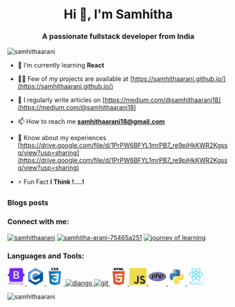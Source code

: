 <h1 align="center">Hi 👋, I'm Samhitha</h1>
<h3 align="center">A passionate fullstack developer from India</h3>

<p align="left"> <img src="https://komarev.com/ghpvc/?username=samhithaarani&label=Profile%20views&color=0e75b6&style=flat" alt="samhithaarani" /> </p>

- 🌱 I’m currently learning **React**

- 👨‍💻 Few of my projects are available at [https://samhithaarani.github.io/](https://samhithaarani.github.io/)

- 📝 I regularly write articles on [https://medium.com/@samhithaarani18](https://medium.com/@samhithaarani18)

- 📫 How to reach me **samhithaarani18@gmail.com**

- 📄 Know about my experiences [https://drive.google.com/file/d/1PrPW6BFYL1mrPB7_re9piHkKWR2Kgssq/view?usp=sharing](https://drive.google.com/file/d/1PrPW6BFYL1mrPB7_re9piHkKWR2Kgssq/view?usp=sharing)

- ⚡ Fun Fact **I Think !....!**

### Blogs posts
<!-- BLOG-POST-LIST:START -->
<!-- BLOG-POST-LIST:END -->

<h3 align="left">Connect with me:</h3>
<p align="left">
<a href="https://dev.to/samhithaarani" target="blank"><img align="center" src="https://raw.githubusercontent.com/rahuldkjain/github-profile-readme-generator/master/src/images/icons/Social/devto.svg" alt="samhithaarani" height="30" width="40" /></a>
<a href="https://linkedin.com/in/samhitha-arani-75465a251" target="blank"><img align="center" src="https://raw.githubusercontent.com/rahuldkjain/github-profile-readme-generator/master/src/images/icons/Social/linked-in-alt.svg" alt="samhitha-arani-75465a251" height="30" width="40" /></a>
<a href="https://www.youtube.com/c/journey of learning" target="blank"><img align="center" src="https://raw.githubusercontent.com/rahuldkjain/github-profile-readme-generator/master/src/images/icons/Social/youtube.svg" alt="journey of learning" height="30" width="40" /></a>
</p>

<h3 align="left">Languages and Tools:</h3>
<p align="left"> <a href="https://getbootstrap.com" target="_blank" rel="noreferrer"> <img src="https://raw.githubusercontent.com/devicons/devicon/master/icons/bootstrap/bootstrap-plain-wordmark.svg" alt="bootstrap" width="40" height="40"/> </a> <a href="https://www.cprogramming.com/" target="_blank" rel="noreferrer"> <img src="https://raw.githubusercontent.com/devicons/devicon/master/icons/c/c-original.svg" alt="c" width="40" height="40"/> </a> <a href="https://www.w3schools.com/css/" target="_blank" rel="noreferrer"> <img src="https://raw.githubusercontent.com/devicons/devicon/master/icons/css3/css3-original-wordmark.svg" alt="css3" width="40" height="40"/> </a> <a href="https://www.djangoproject.com/" target="_blank" rel="noreferrer"> <img src="https://cdn.worldvectorlogo.com/logos/django.svg" alt="django" width="40" height="40"/> </a> <a href="https://git-scm.com/" target="_blank" rel="noreferrer"> <img src="https://www.vectorlogo.zone/logos/git-scm/git-scm-icon.svg" alt="git" width="40" height="40"/> </a> <a href="https://www.w3.org/html/" target="_blank" rel="noreferrer"> <img src="https://raw.githubusercontent.com/devicons/devicon/master/icons/html5/html5-original-wordmark.svg" alt="html5" width="40" height="40"/> </a> <a href="https://developer.mozilla.org/en-US/docs/Web/JavaScript" target="_blank" rel="noreferrer"> <img src="https://raw.githubusercontent.com/devicons/devicon/master/icons/javascript/javascript-original.svg" alt="javascript" width="40" height="40"/> </a> <a href="https://www.php.net" target="_blank" rel="noreferrer"> <img src="https://raw.githubusercontent.com/devicons/devicon/master/icons/php/php-original.svg" alt="php" width="40" height="40"/> </a> <a href="https://www.python.org" target="_blank" rel="noreferrer"> <img src="https://raw.githubusercontent.com/devicons/devicon/master/icons/python/python-original.svg" alt="python" width="40" height="40"/> </a> <a href="https://reactjs.org/" target="_blank" rel="noreferrer"> <img src="https://raw.githubusercontent.com/devicons/devicon/master/icons/react/react-original-wordmark.svg" alt="react" width="40" height="40"/> </a> </p>

<p><img align="left" src="https://github-readme-stats.vercel.app/api/top-langs?username=samhithaarani&show_icons=true&locale=en&layout=compact" alt="samhithaarani" /></p>


